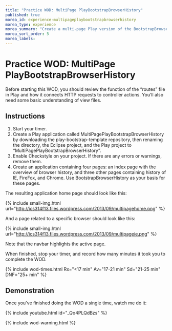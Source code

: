 ```yaml
---
title: "Practice WOD: MultiPage PlayBootstrapBrowserHistory"
published: true
morea_id: experience-multipageplaybootstrapbrowserhistory
morea_type: experience
morea_summary: "Create a multi-page Play version of the BootstrapBrowserHistory page."
morea_sort_order: 5
morea_labels:
---
```


# Practice WOD: MultiPage PlayBootstrapBrowserHistory

Before starting this WOD, you should review the function of the “routes” file in Play and how it connects HTTP requests to controller actions. You’ll also need some basic understanding of view files.

## Instructions

  1. Start your timer.
  2. Create a Play application called MultiPagePlayBootstrapBrowserHistory by downloading the play-bootstrap-template repository, then renaming the directory, the Eclipse project, and the Play project to “MultiPagePlayBootstrapBrowserHistory”.  
  3. Enable Checkstyle on your project.   If there are any errors or warnings, remove them.
  4. Create an application containing four pages: an index page with the overview of browser history, and three other pages containing history of IE, FireFox, and Chrome.   Use BootstrapBrowserHistory as your basis for these pages. 

The resulting application home page should look like this:

{% include small-img.html url="http://ics314f13.files.wordpress.com/2013/09/multipagehome.png" %}

And a page related to a specific browser should look like this:

{% include small-img.html url="http://ics314f13.files.wordpress.com/2013/09/multipageie.png" %}

Note that the navbar highlights the active page.

When finished, stop your timer, and record how many minutes it took you to complete the WOD. 

{% include wod-times.html Rx="<17 min" Av="17-21 min" Sd="21-25 min" DNF="25+ min" %}

## Demonstration

Once you've finished doing the WOD a single time, watch me do it:

{% include youtube.html id="_Qo4PLQdBzs" %}

{% include wod-warning.html %}






